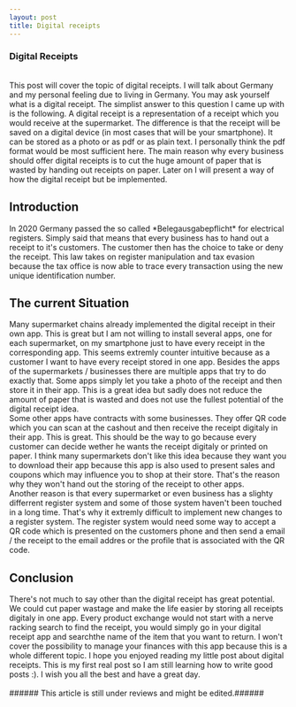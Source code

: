 ```yaml
---
layout: post
title: Digital receipts
---
```


<h3>Digital Receipts</h3><br>
This post will cover the topic of digital receipts. I will talk about Germany and my 
personal feeling due to living in Germany. You may ask yourself what is a digital receipt.
The simplist answer to this question I came up with is the following. A digital receipt is a 
representation of a receipt which you would receive at the supermarket. The difference is that the 
receipt will be saved on a digital device (in most cases that will be your smartphone). It can be stored
as a photo or as pdf or as plain text. I personally think the pdf format would be most sufficient here. 
The main reason why every business should offer digital receipts is to cut the huge amount of paper
that is wasted by handing out receipts on paper. Later on I will present a way of how the digital receipt
but be implemented.
<br>
<h2>Introduction</h2>
In 2020 Germany passed the so called *Belegausgabepflicht* for electrical registers. Simply
said that means that every business has to hand out a receipt to it's customers. The customer then
has the choice to take or deny the receipt. This law takes on register manipulation and tax evasion 
because the tax office is now able to trace every transaction using the new unique identification number.
<br>
<h2>The current Situation</h2>
Many supermarket chains already implemented the digital receipt in their own app. This is great but
I am not willing to install several apps, one for each supermarket, on my smartphone just to have 
every receipt in the corresponding app. This seems extremly counter intuitive because as a customer I
want to have every receipt stored in one app. Besides the apps of the supermarkets / businesses there 
are multiple apps that try to do exactly that. Some apps simply let you take a photo of the receipt and
then store it in their app. This is a great idea but sadly does not reduce the amount of paper that is
wasted and does not use the fullest potential of the digital receipt idea.
<br>
Some other apps have contracts 
with some businesses. They offer QR code which you can scan at the cashout and then receive the receipt
digitaly in their app. This is great. This should be the way to go because every customer can
decide wether he wants the receipt digitaly or printed on paper. I think many supermarkets don't like
this idea because they want you to download their app because this app is also used to present sales and
coupons which may influence you to shop at their store. That's the reason why they won't hand out the 
storing of the receipt to other apps. 
<br>
Another reason is that every supermarket or even business has a 
slighty differrent register system and some of those system haven't been touched in a long time. That's
why it extremly difficult to implement new changes to a register system. The register system would need
some way to accept a QR code which is presented on the customers phone and then send a email / the receipt
to the email addres or the profile that is associated with the QR code. 


<h2>Conclusion</h2>
There's not much to say other than the digital receipt has great potential. We could cut paper wastage and
make the life easier by storing all receipts digitaly in one app. Every product exchange would not start
with a nerve racking search to find the receipt, you would simply go in your digital receipt app and searchthe name of the item that you want to return. I won't cover the possibility to manage your finances with
this app because this is a whole different topic. I hope you enjoyed reading my little post about digital
receipts. This is my first real post so I am still learning how to write good posts :). I wish you all
the best and have a great day.
<br>
<br>
###### This article is still under reviews and might be edited.######




